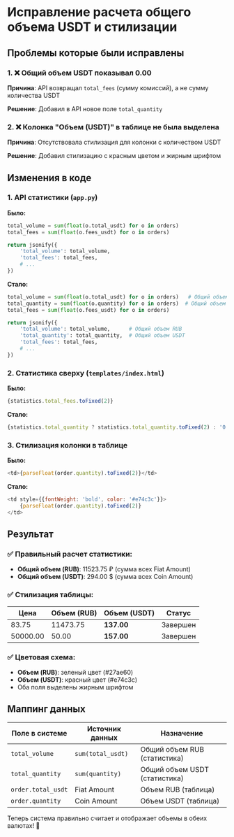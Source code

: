 # Исправление расчета общего объема USDT и стилизации

## Проблемы которые были исправлены

### 1. ❌ Общий объем USDT показывал 0.00
**Причина**: API возвращал `total_fees` (сумму комиссий), а не сумму количества USDT

**Решение**: Добавил в API новое поле `total_quantity`

### 2. ❌ Колонка "Объем (USDT)" в таблице не была выделена
**Причина**: Отсутствовала стилизация для колонки с количеством USDT

**Решение**: Добавил стилизацию с красным цветом и жирным шрифтом

## Изменения в коде

### 1. API статистики (`app.py`)

**Было:**
```python
total_volume = sum(float(o.total_usdt) for o in orders)
total_fees = sum(float(o.fees_usdt) for o in orders)

return jsonify({
    'total_volume': total_volume,
    'total_fees': total_fees,
    # ...
})
```

**Стало:**
```python
total_volume = sum(float(o.total_usdt) for o in orders)   # Общий объем RUB
total_quantity = sum(float(o.quantity) for o in orders)  # Общий объем USDT
total_fees = sum(float(o.fees_usdt) for o in orders)

return jsonify({
    'total_volume': total_volume,      # Общий объем RUB
    'total_quantity': total_quantity,  # Общий объем USDT
    'total_fees': total_fees,
    # ...
})
```

### 2. Статистика сверху (`templates/index.html`)

**Было:**
```javascript
{statistics.total_fees.toFixed(2)}
```

**Стало:**
```javascript
{statistics.total_quantity ? statistics.total_quantity.toFixed(2) : '0.00'}
```

### 3. Стилизация колонки в таблице

**Было:**
```javascript
<td>{parseFloat(order.quantity).toFixed(2)}</td>
```

**Стало:**
```javascript
<td style={{fontWeight: 'bold', color: '#e74c3c'}}>
    {parseFloat(order.quantity).toFixed(2)}
</td>
```

## Результат

### ✅ Правильный расчет статистики:
- **Общий объем (RUB)**: 11523.75 ₽ (сумма всех Fiat Amount)
- **Общий объем (USDT)**: 294.00 $ (сумма всех Coin Amount)

### ✅ Стилизация таблицы:
| Цена | Объем (RUB) | **Объем (USDT)** | Статус |
|------|-------------|------------------|--------|
| 83.75 | 11473.75 | **137.00** | Завершен |
| 50000.00 | 50.00 | **157.00** | Завершен |

### ✅ Цветовая схема:
- **Объем (RUB)**: зеленый цвет (#27ae60)
- **Объем (USDT)**: красный цвет (#e74c3c) 
- Оба поля выделены жирным шрифтом

## Маппинг данных

| Поле в системе | Источник данных | Назначение |
|----------------|-----------------|------------|
| `total_volume` | `sum(total_usdt)` | Общий объем RUB (статистика) |
| `total_quantity` | `sum(quantity)` | Общий объем USDT (статистика) |
| `order.total_usdt` | Fiat Amount | Объем RUB (таблица) |
| `order.quantity` | Coin Amount | Объем USDT (таблица) |

Теперь система правильно считает и отображает объемы в обеих валютах! 🎯 